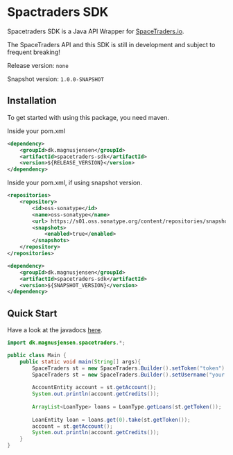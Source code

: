 # Spactraders SDK

Spacetraders SDK is a Java API Wrapper for [SpaceTraders.io](https://spacetraders.io).

The SpaceTraders API and this SDK is still in development and subject to frequent breaking!

Release version: `none`

Snapshot version: `1.0.0-SNAPSHOT`

## Installation
To get started with using this package, you need maven.

Inside your pom.xml
```xml
<dependency>
    <groupId>dk.magnusjensen</groupId>
    <artifactId>spacetraders-sdk</artifactId>
    <version>${RELEASE_VERSION}</version>
</dependency>
```

Inside your pom.xml, if using snapshot version.

```xml
<repositories>
    <repository>
        <id>oss-sonatype</id>
        <name>oss-sonatype</name>
        <url> https://s01.oss.sonatype.org/content/repositories/snapshots/ </url>
        <snapshots>
            <enabled>true</enabled>
        </snapshots>
    </repository>
</repositories>

<dependency>
    <groupId>dk.magnusjensen</groupId>
    <artifactId>spacetraders-sdk</artifactId>
    <version>${SNAPSHOT_VERSION}</version>
</dependency>
```

## Quick Start
Have a look at the javadocs [here](https://magnushjensen.github.io/docs/spacetraders-sdk-snapshot/index.html).
```java
import dk.magnusjensen.spacetraders.*;

public class Main {
    public static void main(String[] args){
        SpaceTraders st = new SpaceTraders.Builder().setToken("token").build(); // To login to account
        SpaceTraders st = new SpaceTraders.Builder().setUsername("your preferred username").build(); // To get a new account.
        
        AccountEntity account = st.getAccount();
        System.out.println(account.getCredits());
        
        ArrayList<LoanType> loans = LoanType.getLoans(st.getToken());
        
        LoanEntity loan = loans.get(0).take(st.getToken());
        account = st.getAccount();
        System.out.println(account.getCredits());
    }
}

```


